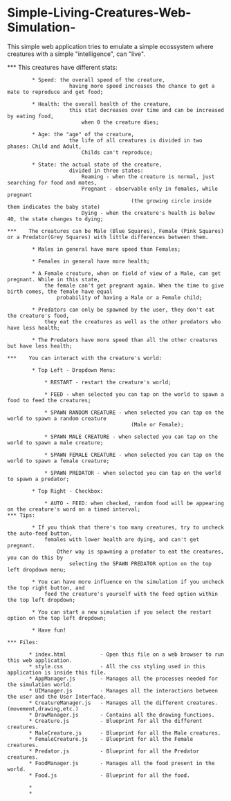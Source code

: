 # Simple-Living-Creatures-Web-Simulation-
This simple web application tries to emulate a simple ecossystem where creatures with a simple "intelligence", can "live".

***    This creatures have different stats:

            * Speed: the overall speed of the creature, 
                        having more speed increases the chance to get a mate to reproduce and get food;

            * Health: the overall health of the creature,
                        this stat decreases over time and can be increased by eating food,
                            when 0 the creature dies;

            * Age: the "age" of the creature,
                        the life of all creatures is divided in two phases: Child and Adult,
                            Childs can't reproduce;

            * State: the actual state of the creature,
                        divided in three states: 
                            Roaming - when the creature is normal, just searching for food and mates,
                            Pregnant - observable only in females, while pregnant 
                                            (the growing circle inside them indicates the baby state)
                            Dying - when the creature's health is below 40, the state changes to dying;

    ***    The creatures can be Male (Blue Squares), Female (Pink Squares) or a Predator(Grey Squares) with little differences between them.
            
            * Males in general have more speed than Females;

            * Females in general have more health;

            * A Female creature, when on field of view of a Male, can get pregnant. While in this state,
                the female can't get pregnant again. When the time to give birth comes, the female have equal
                    probability of having a Male or a Female child;

            * Predators can only be spawned by the user, they don't eat the creature's food, 
                they eat the creatures as well as the other predators who have less health;

            * The Predators have more speed than all the other creatures but have less health;

    ***    You can interact with the creature's world:

            * Top Left - Dropdown Menu:

                * RESTART - restart the creature's world;

                * FEED - when selected you can tap on the world to spawn a food to feed the creatures;

                * SPAWN RANDOM CREATURE - when selected you can tap on the world to spawn a random creature
                                            (Male or Female); 

                * SPAWN MALE CREATURE - when selected you can tap on the world to spawn a male creature; 

                * SPAWN FEMALE CREATURE - when selected you can tap on the world to spawn a female creature; 

                * SPAWN PREDATOR - when selected you can tap on the world to spawn a predator; 

            * Top Right - Checkbox:

                * AUTO - FEED: when checked, random food will be appearing on the creature's word on a timed interval;
    *** Tips:
            
            * If you think that there's too many creatures, try to uncheck the auto-feed button, 
                females with lower health are dying, and can't get pregnant.
                    Other way is spawning a predator to eat the creatures, you can do this by
                        selecting the SPAWN PREDATOR option on the top left dropdown menu;
                
            * You can have more influence on the simulation if you uncheck the top right button, and
                feed the creature's yourself with the feed option within the top left dropdown;
            
            * You can start a new simulation if you select the restart option on the top left dropdown;

            * Have fun!
            
    *** Files:
           
           * index.html           - Open this file on a web browser to run this web application.
           * style.css            - All the css styling used in this application is inside this file.
           * AppManager.js        - Manages all the processes needed for the simulation world.
           * UIManager.js         - Manages all the interactions between the user and the User Interface.
           * CreatureManager.js   - Manages all the different creatures. (movement,drawing,etc.)
           * DrawManager.js       - Contains all the drawing functions.
           * Creature.js          - Blueprint for all the different creatures.
           * MaleCreature.js      - Blueprint for all the Male creatures.
           * FemaleCreature.js    - Blueprint for all the Female creatures.
           * Predator.js          - Blueprint for all the Predator creatures.
           * FoodManager.js       - Manages all the food present in the world.
           * Food.js              - Blueprint for all the food.
           
           *
           *  
